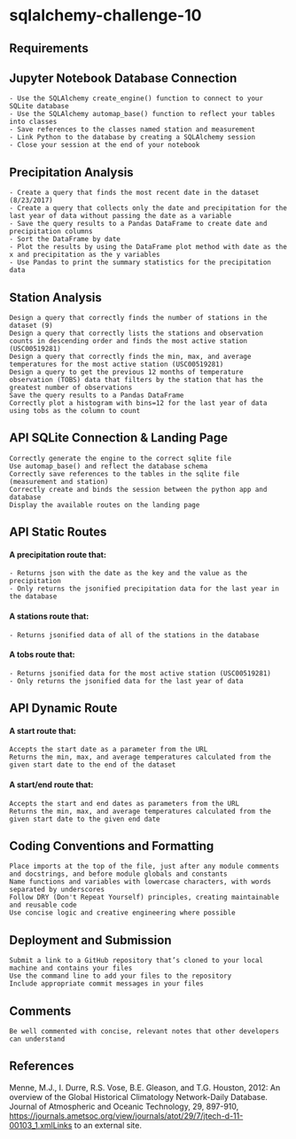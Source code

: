 # sqlalchemy-challenge-10

## Requirements

## Jupyter Notebook Database Connection

    - Use the SQLAlchemy create_engine() function to connect to your SQLite database
    - Use the SQLAlchemy automap_base() function to reflect your tables into classes
    - Save references to the classes named station and measurement
    - Link Python to the database by creating a SQLAlchemy session
    - Close your session at the end of your notebook

## Precipitation Analysis

    - Create a query that finds the most recent date in the dataset (8/23/2017)
    - Create a query that collects only the date and precipitation for the last year of data without passing the date as a variable
    - Save the query results to a Pandas DataFrame to create date and precipitation columns
    - Sort the DataFrame by date
    - Plot the results by using the DataFrame plot method with date as the x and precipitation as the y variables
    - Use Pandas to print the summary statistics for the precipitation data

## Station Analysis

    Design a query that correctly finds the number of stations in the dataset (9)
    Design a query that correctly lists the stations and observation counts in descending order and finds the most active station (USC00519281)
    Design a query that correctly finds the min, max, and average temperatures for the most active station (USC00519281)
    Design a query to get the previous 12 months of temperature observation (TOBS) data that filters by the station that has the greatest number of observations
    Save the query results to a Pandas DataFrame
    Correctly plot a histogram with bins=12 for the last year of data using tobs as the column to count

## API SQLite Connection & Landing Page

    Correctly generate the engine to the correct sqlite file
    Use automap_base() and reflect the database schema
    Correctly save references to the tables in the sqlite file (measurement and station)
    Correctly create and binds the session between the python app and database
    Display the available routes on the landing page

## API Static Routes

#### A precipitation route that:

    - Returns json with the date as the key and the value as the precipitation
    - Only returns the jsonified precipitation data for the last year in the database

#### A stations route that:

    - Returns jsonified data of all of the stations in the database
    
#### A tobs route that:

    - Returns jsonified data for the most active station (USC00519281)
    - Only returns the jsonified data for the last year of data

## API Dynamic Route

#### A start route that:

    Accepts the start date as a parameter from the URL
    Returns the min, max, and average temperatures calculated from the given start date to the end of the dataset

#### A start/end route that:

    Accepts the start and end dates as parameters from the URL
    Returns the min, max, and average temperatures calculated from the given start date to the given end date

## Coding Conventions and Formatting

    Place imports at the top of the file, just after any module comments and docstrings, and before module globals and constants
    Name functions and variables with lowercase characters, with words separated by underscores
    Follow DRY (Don't Repeat Yourself) principles, creating maintainable and reusable code
    Use concise logic and creative engineering where possible

## Deployment and Submission

    Submit a link to a GitHub repository that’s cloned to your local machine and contains your files
    Use the command line to add your files to the repository
    Include appropriate commit messages in your files

## Comments

    Be well commented with concise, relevant notes that other developers can understand

## References
Menne, M.J., I. Durre, R.S. Vose, B.E. Gleason, and T.G. Houston, 2012: An overview of the Global Historical Climatology Network-Daily Database. Journal of Atmospheric and Oceanic Technology, 29, 897-910, https://journals.ametsoc.org/view/journals/atot/29/7/jtech-d-11-00103_1.xmlLinks to an external site.
